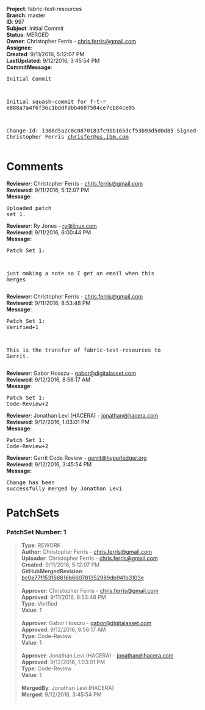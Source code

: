 <strong>Project</strong>: fabric-test-resources<br><strong>Branch</strong>: master<br><strong>ID</strong>: 997<br><strong>Subject</strong>: Initial Commit<br><strong>Status</strong>: MERGED<br><strong>Owner</strong>: Christopher Ferris - chris.ferris@gmail.com<br><strong>Assignee</strong>:<br><strong>Created</strong>: 9/11/2016, 5:12:07 PM<br><strong>LastUpdated</strong>: 9/12/2016, 3:45:54 PM<br><strong>CommitMessage</strong>:<br><pre>Initial Commit

Initial squash-commit for f-t-r e888a7a4f6f36c1bddfdbb4607504ce7cb84ce05

Change-Id: I388d5a2c0c0870183fc9bb165dcf53b93d5d0d85
Signed-off-by: Christopher Ferris <chrisfer@us.ibm.com>
</pre><h1>Comments</h1><strong>Reviewer</strong>: Christopher Ferris - chris.ferris@gmail.com<br><strong>Reviewed</strong>: 9/11/2016, 5:12:07 PM<br><strong>Message</strong>: <pre>Uploaded patch set 1.</pre><strong>Reviewer</strong>: Ry Jones - ry@linux.com<br><strong>Reviewed</strong>: 9/11/2016, 6:00:44 PM<br><strong>Message</strong>: <pre>Patch Set 1:

just making a note so I get an email when this merges</pre><strong>Reviewer</strong>: Christopher Ferris - chris.ferris@gmail.com<br><strong>Reviewed</strong>: 9/11/2016, 8:53:48 PM<br><strong>Message</strong>: <pre>Patch Set 1: Verified+1

This is the transfer of fabric-test-resources to Gerrit.</pre><strong>Reviewer</strong>: Gabor Hosszu - gabor@digitalasset.com<br><strong>Reviewed</strong>: 9/12/2016, 8:56:17 AM<br><strong>Message</strong>: <pre>Patch Set 1: Code-Review+2</pre><strong>Reviewer</strong>: Jonathan Levi (HACERA) - jonathan@hacera.com<br><strong>Reviewed</strong>: 9/12/2016, 1:03:01 PM<br><strong>Message</strong>: <pre>Patch Set 1: Code-Review+2</pre><strong>Reviewer</strong>: Gerrit Code Review - gerrit@hyperledger.org<br><strong>Reviewed</strong>: 9/12/2016, 3:45:54 PM<br><strong>Message</strong>: <pre>Change has been successfully merged by Jonathan Levi</pre><h1>PatchSets</h1><h3>PatchSet Number: 1</h3><blockquote><strong>Type</strong>: REWORK<br><strong>Author</strong>: Christopher Ferris - chris.ferris@gmail.com<br><strong>Uploader</strong>: Christopher Ferris - chris.ferris@gmail.com<br><strong>Created</strong>: 9/11/2016, 5:12:07 PM<br><strong>GitHubMergedRevision</strong>: [bc0e77f153166616b660781352989db941b3103e](https://github.com/hyperledger/fabric-test-resources/commit/bc0e77f153166616b660781352989db941b3103e)<br><br><strong>Approver</strong>: Christopher Ferris - chris.ferris@gmail.com<br><strong>Approved</strong>: 9/11/2016, 8:53:48 PM<br><strong>Type</strong>: Verified<br><strong>Value</strong>: 1<br><br><strong>Approver</strong>: Gabor Hosszu - gabor@digitalasset.com<br><strong>Approved</strong>: 9/12/2016, 8:56:17 AM<br><strong>Type</strong>: Code-Review<br><strong>Value</strong>: 1<br><br><strong>Approver</strong>: Jonathan Levi (HACERA) - jonathan@hacera.com<br><strong>Approved</strong>: 9/12/2016, 1:03:01 PM<br><strong>Type</strong>: Code-Review<br><strong>Value</strong>: 1<br><br><strong>MergedBy</strong>: Jonathan Levi (HACERA)<br><strong>Merged</strong>: 9/12/2016, 3:45:54 PM<br><br></blockquote>